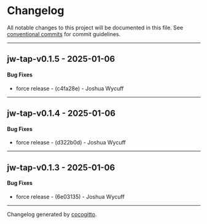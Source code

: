 # Changelog
All notable changes to this project will be documented in this file. See [conventional commits](https://www.conventionalcommits.org/) for commit guidelines.

- - -
## jw-tap-v0.1.5 - 2025-01-06
#### Bug Fixes
- force release - (c4fa28e) - Joshua Wycuff

- - -

## jw-tap-v0.1.4 - 2025-01-06
#### Bug Fixes
- force release - (d322b0d) - Joshua Wycuff

- - -

## jw-tap-v0.1.3 - 2025-01-06
#### Bug Fixes
- force release - (6e03135) - Joshua Wycuff

- - -

Changelog generated by [cocogitto](https://github.com/cocogitto/cocogitto).